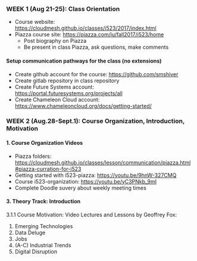 ### WEEK 1 (Aug 21-25): Class Orientation
* Course website: https://cloudmesh.github.io/classes/i523/2017/index.html 
* Piazza course site: https://piazza.com/iu/fall2017/i523/home 
  * Post biography on Piazza
  * Be present in class Piazza, ask questions, make comments

#### Setup communication pathways for the class (no extensions)
*  Create github account for the course: https://github.com/smshiver
  * Create gitlab repository in class repository 
* Create Future Systems account: https://portal.futuresystems.org/projects/all
* Create Chameleon Cloud account: https://www.chameleoncloud.org/docs/getting-started/

### WEEK 2 (Aug.28-Sept.1): Course Organization, Introduction, Motivation
#### 1. Course Organization Videos
* Piazza folders: https://cloudmesh.github.io/classes/lesson/communication/piazza.html#piazza-curration-for-i523 
* Getting started with i523-piazza: https://youtu.be/9hnW-327CMQ 
*	Course i523-organization: https://youtu.be/yC3PNkb_9mI  
* Complete Doodle suvery about weekly meeting times

#### 3. Theory Track: Introduction 
3.1.1 Course Motivation: Video Lectures and Lessons by Geoffrey Fox:
 1. Emerging Technologies
 2. Data Deluge
 3. Jobs
 4. (A-C) Industrial Trends
 5. Digital Disruption



